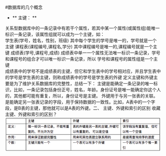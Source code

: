 #数据库的几个概念

 - ** 主键： **

  关系型数据库中的一条记录中有若干个属性，若其中某一个属性(或属性组)能唯一标识一条记录，该属性组就可以成为一个主键，如：  
学生表(学号，姓名，性别，班级) 
其中每个学生的学号是唯一的，学号就是一个主键 
课程表(课程编号,课程名,学分) 
其中课程编号是唯一的,课程编号就是一个主键 
成绩表(学号,课程号,成绩) 
成绩表中单一一个属性无法唯一标识一条记录，学号和课程号的组合才可以唯一标识一条记录，所以 学号和课程号的属性组是一个主键  
成绩表中的学号不是成绩表的主键，但它和学生表中的学号相对应，并且学生表中的学号是学生表的主键，则称成绩表中的学号是学生表的外键 
定义主键和外键主要是为了维护关系数据库的完整性，总结一下：
主键是能确定一条记录的唯一标识，比如，一条记录包括身份正号，姓名，年龄。身份证号是唯一能确定你这个人的，其他都可能有重复，所以，身份证号是主键。 
外键用于与另一张表的关联。是能确定另一张表记录的字段，用于保持数据的一致性。比如，A表中的一个字段，是B表的主键，那他就可以是A表的外键。二、  主键、外键和索引的区别 收藏
主键、外键和索引的区别？
![](/assets/pic102-1.png)